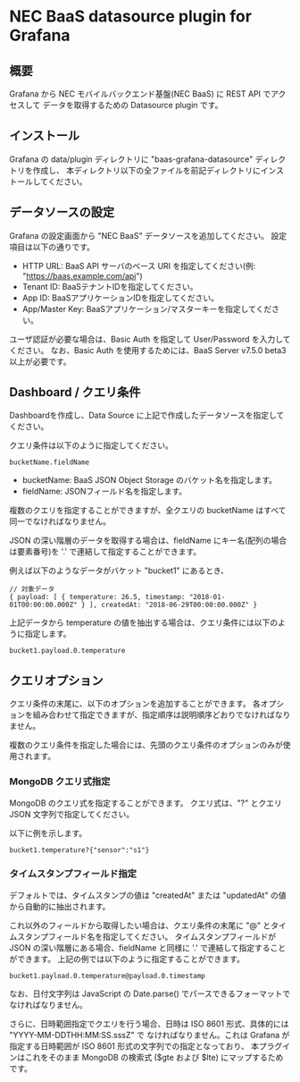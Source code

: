 NEC BaaS datasource plugin for Grafana
======================================

概要
----

Grafana から NEC モバイルバックエンド基盤(NEC BaaS) に REST API でアクセスして
データを取得するための  Datasource plugin です。

インストール
------------

Grafana の data/plugin ディレクトリに "baas-grafana-datasource" ディレクトリを作成し、
本ディレクトリ以下の全ファイルを前記ディレクトリにインストールしてください。

データソースの設定
-------------------

Grafana の設定画面から "NEC BaaS" データソースを追加してください。
設定項目は以下の通りです。

* HTTP URL: BaaS API サーバのベース URI を指定してください(例: "https://baas.example.com/api")
* Tenant ID: BaaSテナントIDを指定してください。
* App ID: BaaSアプリケーションIDを指定してください。
* App/Master Key: BaaSアプリケーション/マスターキーを指定してください。

ユーザ認証が必要な場合は、Basic Auth を指定して User/Password を入力してください。
なお、Basic Auth を使用するためには、BaaS Server v7.5.0 beta3 以上が必要です。

Dashboard / クエリ条件
-----------------------

Dashboardを作成し、Data Source に上記で作成したデータソースを指定してください。

クエリ条件は以下のように指定してください。

    bucketName.fieldName

* bucketName: BaaS JSON Object Storage のバケット名を指定します。
* fieldName: JSONフィールド名を指定します。

複数のクエリを指定することができますが、全クエリの bucketName はすべて同一でなければなりません。

JSON の深い階層のデータを取得する場合は、fieldName にキー名(配列の場合は要素番号)を '.' で連結して指定することができます。

例えば以下のようなデータがバケット "bucket1" にあるとき、

    // 対象データ
    { payload: [ { temperature: 26.5, timestamp: "2018-01-01T00:00:00.000Z" } ], createdAt: "2018-06-29T00:00:00.000Z" }
    
上記データから temperature の値を抽出する場合は、クエリ条件には以下のように指定します。

    bucket1.payload.0.temperature

クエリオプション
----------------

クエリ条件の末尾に、以下のオプションを追加することができます。
各オプションを組み合わせて指定できますが、指定順序は説明順序どおりでなければなりません。

複数のクエリ条件を指定した場合には、先頭のクエリ条件のオプションのみが使用されます。

### MongoDB クエリ式指定

MongoDB のクエリ式を指定することができます。
クエリ式は、"?" とクエリ JSON 文字列で指定してください。

以下に例を示します。

    bucket1.temperature?{"sensor":"s1"}

### タイムスタンプフィールド指定

デフォルトでは、タイムスタンプの値は "createdAt" または "updatedAt" の値から自動的に抽出されます。

これ以外のフィールドから取得したい場合は、クエリ条件の末尾に "@" とタイムスタンプフィールド名を指定してください。
タイムスタンプフィールドが JSON の深い階層にある場合、fieldName と同様に '.' で連結して指定することができます。
上記の例では以下のように指定することができます。

    bucket1.payload.0.temperature@payload.0.timestamp

なお、日付文字列は JavaScript の Date.parse() でパースできるフォーマットでなければなりません。

さらに、日時範囲指定でクエリを行う場合、日時は ISO 8601 形式、具体的には "YYYY-MM-DDTHH:MM:SS.sssZ" で
なければなりません。これは Grafana が指定する日時範囲が ISO 8601 形式の文字列での指定となっており、
本プラグインはこれをそのまま MongoDB の検索式 ($gte および $lte) にマップするためです。
